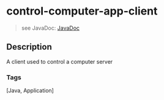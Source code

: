 # control-computer-app-client
> see JavaDoc: [JavaDoc](docs/javadoc/index.html)

## Description
A client used to control a computer server

### Tags
[Java, Application]
